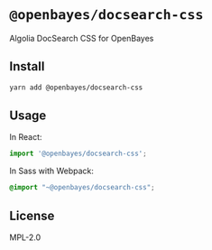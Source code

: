 # `@openbayes/docsearch-css`

Algolia DocSearch CSS for OpenBayes

## Install

```bash
yarn add @openbayes/docsearch-css
```

## Usage

In React:

```jsx
import '@openbayes/docsearch-css';
```

In Sass with Webpack:

```scss
@import "~@openbayes/docsearch-css";
```

## License

MPL-2.0
